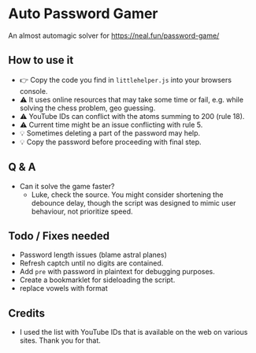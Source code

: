 # Auto Password Gamer
An almost automagic solver for https://neal.fun/password-game/

## How to use it
- 👉 Copy the code you find in ```littlehelper.js``` into your browsers console.
- ⚠️ It uses online resources that may take some time or fail, e.g. while solving the chess problem, geo guessing.
- ⚠️ YouTube IDs can conflict with the atoms summing to 200 (rule 18).
- ⚠️ Current time might be an issue conflicting with rule 5.
- 💡 Sometimes deleting a part of the password may help.
- 💡 Copy the password before proceeding with final step.

## Q & A
- Can it solve the game faster?
    - Luke, check the source. You might consider shortening the debounce delay, though the script was designed to mimic user behaviour, not prioritize speed.


## Todo / Fixes needed
- Password length issues (blame astral planes) 
- Refresh captch until no digits are contained.
- Add ```pre``` with password in plaintext for debugging purposes.
- Create a bookmarklet for sideloading the script.
- replace vowels with format

## Credits
- I used the list with YouTube IDs that is available on the web on various sites. Thank you for that.
